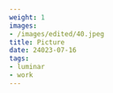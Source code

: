 ```yaml
---
weight: 1
images:
- /images/edited/40.jpeg
title: Picture
date: 24023-07-16
tags:
- luminar
- work
---
```

